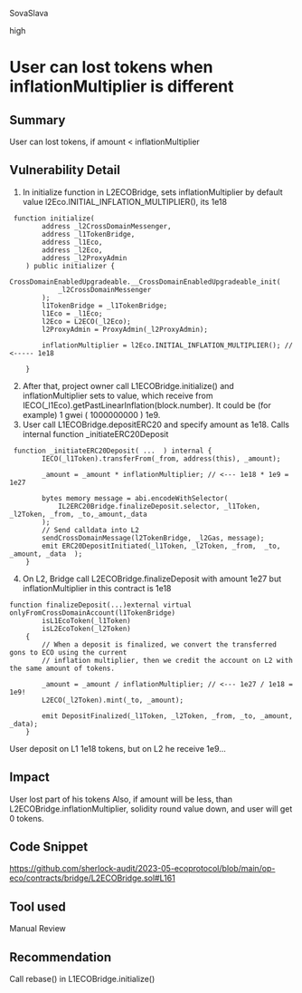 SovaSlava

high

# User can lost tokens when inflationMultiplier is different

## Summary
User can lost tokens, if amount < inflationMultiplier
## Vulnerability Detail
1. In initialize function in L2ECOBridge, sets inflationMultiplier by default value l2Eco.INITIAL_INFLATION_MULTIPLIER(), its 1e18
```solidity
 function initialize(
        address _l2CrossDomainMessenger,
        address _l1TokenBridge,
        address _l1Eco,
        address _l2Eco,
        address _l2ProxyAdmin
    ) public initializer {
        CrossDomainEnabledUpgradeable.__CrossDomainEnabledUpgradeable_init(
            _l2CrossDomainMessenger
        );
        l1TokenBridge = _l1TokenBridge;
        l1Eco = _l1Eco;
        l2Eco = L2ECO(_l2Eco);
        l2ProxyAdmin = ProxyAdmin(_l2ProxyAdmin);

        inflationMultiplier = l2Eco.INITIAL_INFLATION_MULTIPLIER(); // <----- 1e18

    }
```
2. After that, project owner call L1ECOBridge.initialize() and inflationMultiplier sets to value, which receive from  IECO(_l1Eco).getPastLinearInflation(block.number). It could be (for example) 1 gwei ( 1000000000 ) 1e9.
3. User call L1ECOBridge.depositERC20 and specify amount as 1e18. Calls internal function _initiateERC20Deposit
```solidity
 function _initiateERC20Deposit( ...  ) internal {
        IECO(_l1Token).transferFrom(_from, address(this), _amount);

        _amount = _amount * inflationMultiplier; // <--- 1e18 * 1e9 = 1e27

        bytes memory message = abi.encodeWithSelector(
            IL2ERC20Bridge.finalizeDeposit.selector, _l1Token, _l2Token, _from, _to,_amount,_data
        );
        // Send calldata into L2
        sendCrossDomainMessage(l2TokenBridge, _l2Gas, message);
        emit ERC20DepositInitiated(_l1Token, _l2Token, _from,  _to, _amount, _data  );
    }
```
4. On L2, Bridge call L2ECOBridge.finalizeDeposit with amount 1e27 but inflationMultiplier in this contract is 1e18
```solidity
function finalizeDeposit(...)external virtual onlyFromCrossDomainAccount(l1TokenBridge)
        isL1EcoToken(_l1Token)
        isL2EcoToken(_l2Token)
    {
        // When a deposit is finalized, we convert the transferred gons to ECO using the current
        // inflation multiplier, then we credit the account on L2 with the same amount of tokens.

        _amount = _amount / inflationMultiplier; // <--- 1e27 / 1e18 = 1e9! 
        L2ECO(_l2Token).mint(_to, _amount);

        emit DepositFinalized(_l1Token, _l2Token, _from, _to, _amount, _data);
    }
```

User deposit on L1 1e18 tokens, but on L2 he receive 1e9...

## Impact
User lost part of his tokens
Also, if amount will be less, than L2ECOBridge.inflationMultiplier, solidity round value down, and user will get 0 tokens.
## Code Snippet
https://github.com/sherlock-audit/2023-05-ecoprotocol/blob/main/op-eco/contracts/bridge/L2ECOBridge.sol#L161
## Tool used

Manual Review

## Recommendation
Call rebase() in L1ECOBridge.initialize()